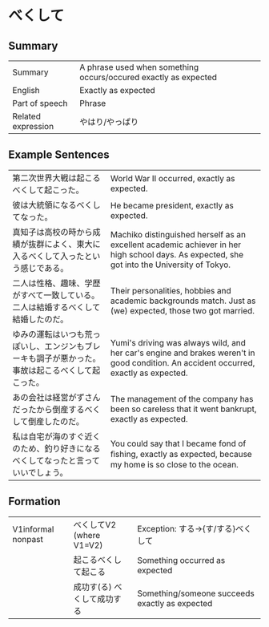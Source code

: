 # べくして

## Summary

<table><tr>   <td>Summary</td>   <td>A phrase used when something occurs/occured exactly as expected</td></tr><tr>   <td>English</td>   <td>Exactly as expected</td></tr><tr>   <td>Part of speech</td>   <td>Phrase</td></tr><tr>   <td>Related expression</td>   <td>やはり/やっぱり</td></tr></table>

## Example Sentences

<table><tr>   <td>第二次世界大戦は起こるべくして起こった。</td>   <td>World War II occurred, exactly as expected.</td></tr><tr>   <td>彼は大統領になるべくしてなった。</td>   <td>He became president, exactly as expected.</td></tr><tr>   <td>真知子は高校の時から成績が抜群によく、東大に入るべくして入ったという感じである。</td>   <td>Machiko distinguished herself as an excellent academic achiever in her high school days. As expected, she got into the University of Tokyo.</td></tr><tr>   <td>二人は性格、趣味、学歴がすべて一致している。二人は結婚するべくして結婚したのだ。</td>   <td>Their personalities, hobbies and academic backgrounds match. Just as (we) expected, those two got married.</td></tr><tr>   <td>ゆみの運転はいつも荒っぽいし、エンジンもブレーキも調子が悪かった。事故は起こるべくして起こった。</td>   <td>Yumi's driving was always wild, and her car's engine and brakes weren't in good condition. An accident occurred, exactly as expected.</td></tr><tr>   <td>あの会社は経営がずさんだったから倒産するべくして倒産したのだ。</td>   <td>The management of the company has been so careless that it went bankrupt, exactly as expected.</td></tr><tr>   <td>私は自宅が海のすぐ近くのため、釣り好きになるべくしてなったと言っていいでしょう。</td>   <td>You could say that I became fond of ﬁshing, exactly as expected, because my home is so close to the ocean.</td></tr></table>

## Formation

<table class="table"><tbody><tr class="tr head"><td class="td"><span class="bold">V1informal nonpast</span></td><td class="td"><span class="concept">べくして</span><span>V2 (where V1=V2)</span> </td><td class="td"><span>Exception: する→{す/する}べくして</span></td></tr><tr class="tr"><td class="td"></td><td class="td"><span>起こる</span><span class="concept">べくして</span><span>起こる</span></td><td class="td"><span>Something occurred as expected</span></td></tr><tr class="tr"><td class="td"></td><td class="td"><span>成功す(る)</span> <span class="concept">べくして</span><span>成功する</span></td><td class="td"><span>Something/someone succeeds exactly as expected</span></td></tr></tbody></table>


